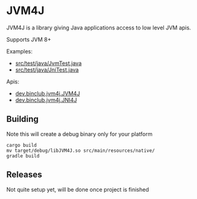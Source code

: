# JVM4J

JVM4J is a library giving Java applications access to low level JVM apis.

Supports JVM 8+

Examples:
* [src/test/java/JvmTest.java](src/test/java/JvmTest.java)
* [src/test/java/JniTest.java](src/test/java/JniTest.java)

Apis:
* [dev.binclub.jvm4j.JVM4J](src/main/kotlin/dev/binclub/jvm4j/JVM4J.kt)
* [dev.binclub.jvm4j.JNI4J](src/main/kotlin/dev/binclub/jvm4j/JNI4J.kt)

## Building
Note this will create a debug binary only for your platform
```
cargo build
mv target/debug/libJVM4J.so src/main/resources/native/
gradle build
```

## Releases
Not quite setup yet, will be done once project is finished
